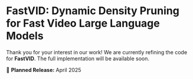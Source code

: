 # FastVID: Dynamic Density Pruning for Fast Video Large Language Models

Thank you for your interest in our work! We are currently refining the code for **FastVID**. The full implementation will be available soon.

📅 **Planned Release:** April 2025
